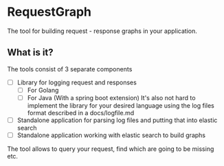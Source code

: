 # RequestGraph

The tool for building request - response graphs in your application.

## What is it?
The tools consist of 3 separate components

* [ ] Library for logging request and responses
    * [ ] For Golang
    * [ ] For Java (With a spring boot extension)
It's also not hard to implement the library for your desired language using the log files format described in a docs/logfile.md
* [ ] Standalone application for parsing log files and putting that into elastic search
* [ ] Standalone application working with elastic search to build graphs

The tool allows to query your request, find which are going to be missing etc.
